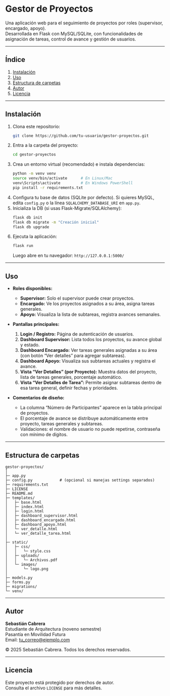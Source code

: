 # Gestor de Proyectos

Una aplicación web para el seguimiento de proyectos por roles (supervisor, encargado, apoyo).  
Desarrollada en Flask con MySQL/SQLite, con funcionalidades de asignación de tareas, control de avance y gestión de usuarios.

---

## Índice

1. [Instalación](#instalación)  
2. [Uso](#uso)  
3. [Estructura de carpetas](#estructura-de-carpetas)  
4. [Autor](#autor)  
5. [Licencia](#licencia)  

---

## Instalación

1. Clona este repositorio:  
   ```bash
   git clone https://github.com/tu-usuario/gestor-proyectos.git
   ```
2. Entra a la carpeta del proyecto:  
   ```bash
   cd gestor-proyectos
   ```
3. Crea un entorno virtual (recomendado) e instala dependencias:  
   ```bash
   python -m venv venv
   source venv/bin/activate      # En Linux/Mac
   venv\Scripts\activate         # En Windows PowerShell
   pip install -r requirements.txt
   ```
4. Configura tu base de datos (SQLite por defecto). Si quieres MySQL, edita `config.py` o la línea `SQLALCHEMY_DATABASE_URI` en `app.py`.
5. Inicializa la DB (si usas Flask-Migrate/SQLAlchemy):  
   ```bash
   flask db init
   flask db migrate -m "Creación inicial"
   flask db upgrade
   ```
6. Ejecuta la aplicación:  
   ```bash
   flask run
   ```
   Luego abre en tu navegador: `http://127.0.0.1:5000/`

---

## Uso

- **Roles disponibles:**  
  - **Supervisor:** Solo el supervisor puede crear proyectos.  
  - **Encargado:** Ve los proyectos asignados a su área, asigna tareas generales.  
  - **Apoyo:** Visualiza la lista de subtareas, registra avances semanales.  

- **Pantallas principales:**  
  1. **Login / Registro:** Página de autenticación de usuarios.  
  2. **Dashboard Supervisor:** Lista todos los proyectos, su avance global y estado.  
  3. **Dashboard Encargado:** Ver tareas generales asignadas a su área (con botón “Ver detalles” para agregar subtareas).  
  4. **Dashboard Apoyo:** Visualiza sus subtareas actuales y registra el avance.  
  5. **Vista “Ver Detalles” (por Proyecto):** Muestra datos del proyecto, lista de tareas generales, porcentaje automático.  
  6. **Vista “Ver Detalles de Tarea”:** Permite asignar subtareas dentro de esa tarea general, definir fechas y prioridades.  

- **Comentarios de diseño:**  
  - La columna “Número de Participantes” aparece en la tabla principal de proyectos.  
  - El porcentaje de avance se distribuye automáticamente entre proyecto, tareas generales y subtareas.  
  - Validaciones: el nombre de usuario no puede repetirse, contraseña con mínimo de dígitos.  

---

## Estructura de carpetas

```
gestor-proyectos/
│
├─ app.py
├─ config.py            # (opcional si manejas settings separados)
├─ requirements.txt
├─ LICENSE
├─ README.md
├─ templates/
│   ├─ base.html
│   ├─ index.html
│   ├─ login.html
│   ├─ dashboard_supervisor.html
│   ├─ dashboard_encargado.html
│   ├─ dashboard_apoyo.html
│   └─ ver_detalle.html
│   └─ ver_detalle_tarea.html
│
├─ static/
│   ├─ css/
│   │   └─ style.css
│   ├─ uploads/
│   │   └─ Archivos.pdf
│   └─ images/
│       └─ logo.png
│
├─ models.py
├─ forms.py
├─ migrations/
└─ venv/
```

---

## Autor

**Sebastián Cabrera**  
Estudiante de Arquitectura (noveno semestre)  
Pasantía en Movilidad Futura  
Email: tu_correo@ejemplo.com  

© 2025 Sebastián Cabrera. Todos los derechos reservados.

---

## Licencia

Este proyecto está protegido por derechos de autor.  
Consulta el archivo `LICENSE` para más detalles.
